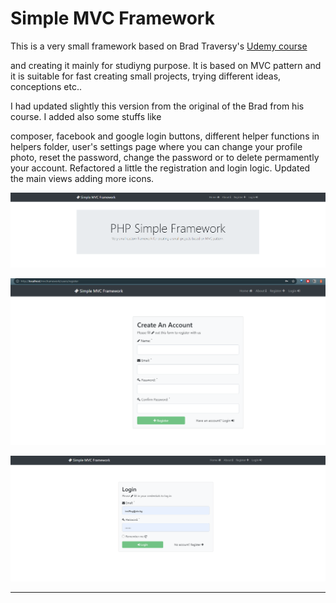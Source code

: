 # Simple MVC Framework

This is a very small framework based on Brad Traversy's [Udemy course](https://www.udemy.com/share/101Zcs3@glIxZUWZNdpB_oEkbhKFBV0iCzgCXKdE92_ch-T4V9gNxQtNKDGq1_mkAXpoAvq2/)

and creating it mainly for studiyng purpose. It is based on MVC pattern and it is suitable for fast creating small projects, trying different ideas, conceptions etc..

I had updated slightly this version from the original of the Brad from his course. I added also some stuffs like

composer, facebook and google login buttons, different helper functions in helpers folder, user's settings page where you can change your profile photo, reset the password, change the password or to delete permamently your account. Refactored a little the registration and login logic. Updated the main views adding more icons.


![](assets/20211026_112436_Screenshot_281.png)


![](assets/20211026_112846_Screenshot_281.png)


![](assets/20211026_112931_image.png)

---
